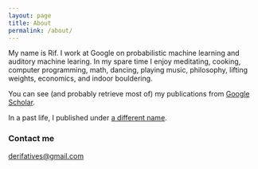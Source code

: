 ```yaml
---
layout: page
title: About
permalink: /about/
---
```


My name is Rif. I work at Google on probabilistic machine learning and auditory machine learing. In my spare time I enjoy meditating, cooking, computer programming, math, dancing, playing music, philosophy, lifting weights, economics, and indoor bouldering.

You can see (and probably retrieve most of) my publications from [Google Scholar](https://scholar.google.com/citations?user=QNnjg7YAAAAJ&hl=en&oi=ao).

In a past life, I published under [a different name](https://scholar.google.com/citations?user=qbjHRA8AAAAJ&hl=en).

### Contact me

[derifatives@gmail.com](mailto:derifatives@gmail.com)
